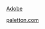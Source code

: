 
[Adobe](https://color.adobe.com/create/color-wheel/?base=2&rule=Custom&selected=3&name=My%20Color%20Theme&mode=rgb&rgbvalues=0.03529411764705882,0.12941176470588237,0.25882352941176473,0.01642857142857142,0.10404761904755803,0.23,0.011764705882352941,0.07450980392156863,0.16470588235294117,0.008571428571428567,0.05428571428568245,0.12,0.00392156862745098,0.03529411764705882,0.08235294117647059&swatchOrder=0,1,2,3,4
)

[paletton.com](http://paletton.com/#uid=13E0u0kuacFiTlPo5hBDd90P55E)
